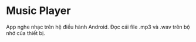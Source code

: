 # Music Player
App nghe nhạc trên hệ điều hành Android.
Đọc cái file .mp3 và .wav trên bộ nhớ của thiết bị.

